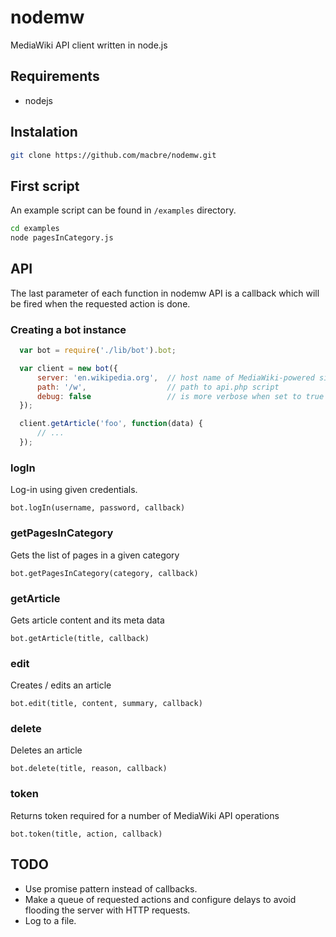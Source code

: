 nodemw
======

MediaWiki API client written in node.js

## Requirements

* nodejs

## Instalation

``` bash
git clone https://github.com/macbre/nodemw.git
```

## First script

An example script can be found in `/examples` directory.

``` bash
cd examples
node pagesInCategory.js
```

## API

The last parameter of each function in nodemw API is a callback which will be fired
when the requested action is done.

### Creating a bot instance

``` js
  var bot = require('./lib/bot').bot;

  var client = new bot({
      server: 'en.wikipedia.org',  // host name of MediaWiki-powered site
      path: '/w',                  // path to api.php script
      debug: false                 // is more verbose when set to true
  });

  client.getArticle('foo', function(data) {
      // ...
  });
```

### logIn

Log-in using given credentials.

`bot.logIn(username, password, callback)`

### getPagesInCategory

Gets the list of pages in a given category

`bot.getPagesInCategory(category, callback)`

### getArticle

Gets article content and its meta data

`bot.getArticle(title, callback)`

### edit

Creates / edits an article

`bot.edit(title, content, summary, callback)`

### delete

Deletes an article

`bot.delete(title, reason, callback)`

### token

Returns token required for a number of MediaWiki API operations

`bot.token(title, action, callback)`


## TODO

* Use promise pattern instead of callbacks.
* Make a queue of requested actions and configure delays to avoid flooding the server with HTTP requests.
* Log to a file.
